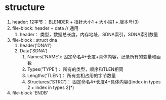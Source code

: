 
# structure

1. header: 12字节： BLENDER + 指针大小1 + 大小端1 + 版本号(3)
2. file-block: header + data // 通用
   1. header： 类型，数据总长度，内存地址，SDNA索引，SDNA索引数量
3. file-block : struct dna
   1. header('DNA1')
   2. Data('SDNA')
      1. Names('NAME'): 固定命名4+长度+具体内容，记录所有的变量和函数
      2. Types('TYPE')： 所有的类型，顺序和TLEN相同
      3. Lengths('TLEN')： 所有变相占用的字节数量
      4. Structures('STRC')： 固定命名4+长度4+具体内容([index in types 2 + index in types 2]*)
4. file-block 'ENDB'